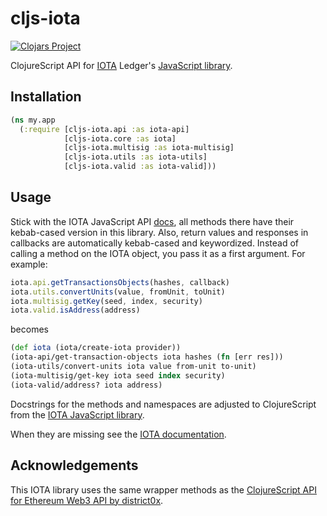 # cljs-iota

[![Clojars Project](https://img.shields.io/clojars/v/cljs-iota.svg)](https://clojars.org/cljs-iota)

ClojureScript API for [IOTA](https://iota.org/) Ledger's [JavaScript library](https://github.com/iotaledger/iota.lib.js/).

## Installation

```clojure
(ns my.app
  (:require [cljs-iota.api :as iota-api]
            [cljs-iota.core :as iota]
            [cljs-iota.multisig :as iota-multisig]
            [cljs-iota.utils :as iota-utils]
            [cljs-iota.valid :as iota-valid]))
```

## Usage
Stick with the IOTA JavaScript API [docs](https://github.com/iotaledger/iota.lib.js#iotaapi), all methods there have their kebab-cased version in this library. Also, return values and responses in callbacks are automatically kebab-cased and keywordized. Instead of calling a method on the IOTA object, you pass it as a first argument. For example:

```javascript
iota.api.getTransactionsObjects(hashes, callback)
iota.utils.convertUnits(value, fromUnit, toUnit)
iota.multisig.getKey(seed, index, security)
iota.valid.isAddress(address)
```
becomes

```clojure
(def iota (iota/create-iota provider))
(iota-api/get-transaction-objects iota hashes (fn [err res]))
(iota-utils/convert-units iota value from-unit to-unit)
(iota-multisig/get-key iota seed index security)
(iota-valid/address? iota address)
```

Docstrings for the methods and namespaces are adjusted to ClojureScript from the [IOTA JavaScript library](https://github.com/iotaledger/iota.lib.js#iota-javascript-library).

When they are missing see the [IOTA documentation](https://iota.readme.io/v1.2.0/reference).

## Acknowledgements

This IOTA library uses the same wrapper methods as the [ClojureScript API for Ethereum Web3 API by district0x](https://github.com/district0x/cljs-web3).
